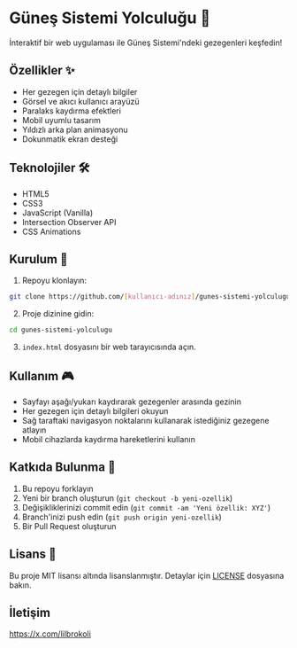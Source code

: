 # Güneş Sistemi Yolculuğu 🚀

İnteraktif bir web uygulaması ile Güneş Sistemi'ndeki gezegenleri keşfedin!

## Özellikler ✨

- Her gezegen için detaylı bilgiler
- Görsel ve akıcı kullanıcı arayüzü
- Paralaks kaydırma efektleri
- Mobil uyumlu tasarım
- Yıldızlı arka plan animasyonu
- Dokunmatik ekran desteği

## Teknolojiler 🛠️

- HTML5
- CSS3
- JavaScript (Vanilla)
- Intersection Observer API
- CSS Animations

## Kurulum 🔧

1. Repoyu klonlayın:
```bash
git clone https://github.com/[kullanıcı-adınız]/gunes-sistemi-yolculugu.git
```

2. Proje dizinine gidin:
```bash
cd gunes-sistemi-yolculugu
```

3. `index.html` dosyasını bir web tarayıcısında açın.

## Kullanım 🎮

- Sayfayı aşağı/yukarı kaydırarak gezegenler arasında gezinin
- Her gezegen için detaylı bilgileri okuyun
- Sağ taraftaki navigasyon noktalarını kullanarak istediğiniz gezegene atlayın
- Mobil cihazlarda kaydırma hareketlerini kullanın

## Katkıda Bulunma 🤝

1. Bu repoyu forklayın
2. Yeni bir branch oluşturun (`git checkout -b yeni-ozellik`)
3. Değişikliklerinizi commit edin (`git commit -am 'Yeni özellik: XYZ'`)
4. Branch'inizi push edin (`git push origin yeni-ozellik`)
5. Bir Pull Request oluşturun

## Lisans 📝

Bu proje MIT lisansı altında lisanslanmıştır. Detaylar için [LICENSE](LICENSE) dosyasına bakın.

## İletişim

https://x.com/lilbrokoli
